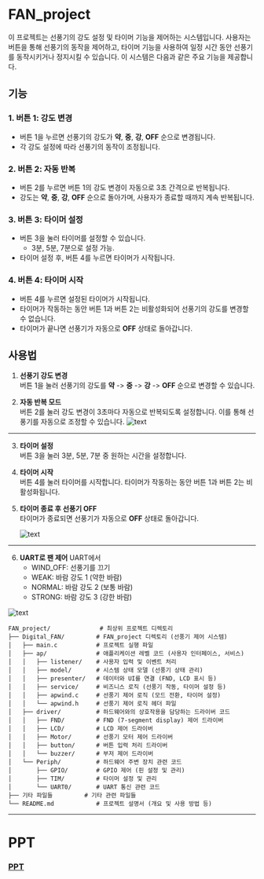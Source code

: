 # FAN_project

이 프로젝트는 선풍기의 강도 설정 및 타이머 기능을 제어하는 시스템입니다. 사용자는 버튼을 통해 선풍기의 동작을 제어하고, 타이머 기능을 사용하여 일정 시간 동안 선풍기를 동작시키거나 정지시킬 수 있습니다. 이 시스템은 다음과 같은 주요 기능을 제공합니다.

## 기능

### 1. **버튼 1: 강도 변경**
- 버튼 1을 누르면 선풍기의 강도가 **약**, **중**, **강**, **OFF** 순으로 변경됩니다. 
- 각 강도 설정에 따라 선풍기의 동작이 조정됩니다.

### 2. **버튼 2: 자동 반복**
- 버튼 2를 누르면 버튼 1의 강도 변경이 자동으로 3초 간격으로 반복됩니다.
- 강도는 **약**, **중**, **강**, **OFF** 순으로 돌아가며, 사용자가 종료할 때까지 계속 반복됩니다.

### 3. **버튼 3: 타이머 설정**
- 버튼 3을 눌러 타이머를 설정할 수 있습니다.
  - 3분, 5분, 7분으로 설정 가능.
- 타이머 설정 후, 버튼 4를 누르면 타이머가 시작됩니다.

### 4. **버튼 4: 타이머 시작**
- 버튼 4를 누르면 설정된 타이머가 시작됩니다.
- 타이머가 작동하는 동안 버튼 1과 버튼 2는 비활성화되어 선풍기의 강도를 변경할 수 없습니다.
- 타이머가 끝나면 선풍기가 자동으로 **OFF** 상태로 돌아갑니다.

## 사용법

1. **선풍기 강도 변경**  
   버튼 1을 눌러 선풍기의 강도를 **약** -> **중** -> **강** -> **OFF** 순으로 변경할 수 있습니다.

2. **자동 반복 모드**  
   버튼 2를 눌러 강도 변경이 3초마다 자동으로 반복되도록 설정합니다. 이를 통해 선풍기를 자동으로 조정할 수 있습니다.
   ![text](./images/button.gif)
---
3. **타이머 설정**  
   버튼 3을 눌러 3분, 5분, 7분 중 원하는 시간을 설정합니다. 
   
4. **타이머 시작**  
   버튼 4를 눌러 타이머를 시작합니다. 타이머가 작동하는 동안 버튼 1과 버튼 2는 비활성화됩니다.

5. **타이머 종료 후 선풍기 OFF**  
   타이머가 종료되면 선풍기가 자동으로 **OFF** 상태로 돌아갑니다.

   ![text](./images/settimer.gif)

---

6. **UART로 팬 제어**
   UART에서 
   - WIND_OFF: 선풍기를 끄기
   - WEAK: 바람 강도 1 (약한 바람)
   - NORMAL: 바람 강도 2 (보통 바람)
   - STRONG: 바람 강도 3 (강한 바람)

![text](./images/uart.gif)

```plaintext
FAN_project/              # 최상위 프로젝트 디렉토리
├── Digital_FAN/         # FAN_project 디렉토리 (선풍기 제어 시스템)
│   ├── main.c           # 프로젝트 실행 파일
│   ├── ap/              # 애플리케이션 레벨 코드 (사용자 인터페이스, 서비스)
│   │   ├── listener/    # 사용자 입력 및 이벤트 처리
│   │   ├── model/       # 시스템 상태 모델 (선풍기 상태 관리)
│   │   ├── presenter/   # 데이터와 UI를 연결 (FND, LCD 표시 등)
│   │   ├── service/     # 비즈니스 로직 (선풍기 작동, 타이머 설정 등)
│   │   ├── apwind.c     # 선풍기 제어 로직 (모드 전환, 타이머 설정)
│   │   └── apwind.h     # 선풍기 제어 로직 헤더 파일
│   ├── driver/          # 하드웨어와의 상호작용을 담당하는 드라이버 코드
│   │   ├── FND/         # FND (7-segment display) 제어 드라이버
│   │   ├── LCD/         # LCD 제어 드라이버
│   │   ├── Motor/       # 선풍기 모터 제어 드라이버
│   │   ├── button/      # 버튼 입력 처리 드라이버
│   │   └── buzzer/      # 부저 제어 드라이버
│   └── Periph/          # 하드웨어 주변 장치 관련 코드
│       ├── GPIO/        # GPIO 제어 (핀 설정 및 관리)
│       ├── TIM/         # 타이머 설정 및 관리
│       └── UART0/       # UART 통신 관련 코드
├── 기타 파일들         # 기타 관련 파일들
└── README.md            # 프로젝트 설명서 (개요 및 사용 방법 등)

```
---
# PPT
### **[PPT](./최재원%20ppt.pptx)**
